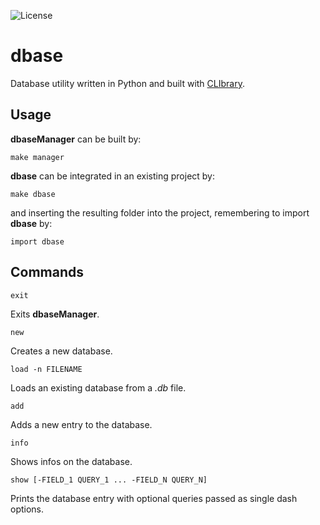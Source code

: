 ![License](https://img.shields.io/github/license/diantonioandrea/dbase)

# dbase

Database utility written in Python and built with [CLIbrary](https://github.com/diantonioandrea/CLIbrary).

## Usage

**dbaseManager** can be built by:

	make manager

**dbase** can be integrated in an existing project by:

	make dbase

and inserting the resulting folder into the project, remembering to import **dbase** by:

	import dbase

## Commands

	exit

Exits **dbaseManager**.

	new

Creates a new database.

	load -n FILENAME

Loads an existing database from a *.db* file.

	add

Adds a new entry to the database.

	info

Shows infos on the database.

	show [-FIELD_1 QUERY_1 ... -FIELD_N QUERY_N]

Prints the database entry with optional queries passed as single dash options.
